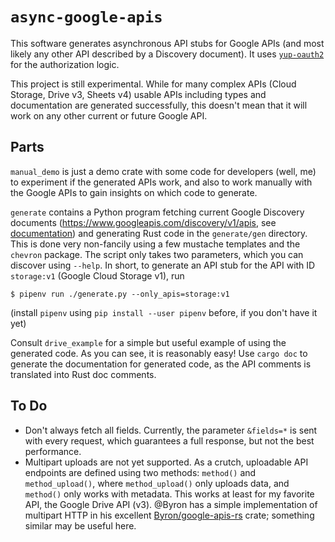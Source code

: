 # `async-google-apis`

This software generates asynchronous API stubs for Google APIs (and most likely
any other API described by a Discovery document). It uses
[`yup-oauth2`](https://github.com/dermesser/yup-oauth2) for the authorization
logic.

This project is still experimental. While for many complex APIs (Cloud Storage,
Drive v3, Sheets v4) usable APIs including types and documentation are generated
successfully, this doesn't mean that it will work on any other current or future
Google API.

## Parts

`manual_demo` is just a demo crate with some code for developers (well, me) to
experiment if the generated APIs work, and also to work manually with the Google
APIs to gain insights on which code to generate.

`generate` contains a Python program fetching current Google Discovery documents
(https://www.googleapis.com/discovery/v1/apis, see
 [documentation](https://developers.google.com/discovery/v1/reference)) and
generating Rust code in the `generate/gen` directory. This is done very
non-fancily using a few mustache templates and the `chevron` package. The script
only takes two parameters, which you can discover using `--help`. In short, to
generate an API stub for the API with ID `storage:v1` (Google Cloud Storage v1),
run

```shell
$ pipenv run ./generate.py --only_apis=storage:v1
```

(install `pipenv` using `pip install --user pipenv` before, if you don't have it
yet)

Consult `drive_example` for a simple but useful example of using the generated
code. As you can see, it is reasonably easy! Use `cargo doc` to generate the
documentation for generated code, as the API comments is translated into Rust
doc comments.

## To Do

* Don't always fetch all fields. Currently, the parameter `&fields=*` is sent
with every request, which guarantees a full response, but not the best
performance.
* Multipart uploads are not yet supported. As a crutch, uploadable API endpoints
are defined using two methods: `method()` and `method_upload()`, where
`method_upload()` only uploads data, and `method()` only works with metadata.
This works at least for my favorite API, the Google Drive API (v3). @Byron has a
simple implementation of multipart HTTP in his excellent
[Byron/google-apis-rs](https://github.com/Byron/google-apis-rs) crate; something
similar may be useful here.
